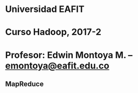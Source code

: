 # Universidad EAFIT
# Curso Hadoop, 2017-2
# Profesor: Edwin Montoya M. – emontoya@eafit.edu.co

## MapReduce
